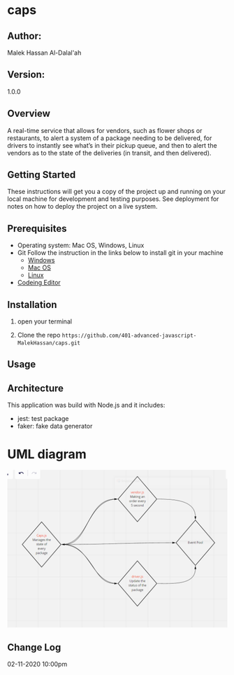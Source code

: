 # caps

## Author:

Malek Hassan Al-Dalal'ah

## Version:

1.0.0

## Overview

A real-time service that allows for vendors, such as flower shops or restaurants, to alert a system of a package needing to be delivered, for drivers to instantly see what’s in their pickup queue, and then to alert the vendors as to the state of the deliveries (in transit, and then delivered).

## Getting Started

These instructions will get you a copy of the project up and running on your local machine for development and testing purposes. See deployment for notes on how to deploy the project on a live system.

## Prerequisites

- Operating system: Mac OS, Windows, Linux
- Git
  Follow the instruction in the links below to install git in your machine
  - [Windows](https://git-scm.com/download/win)
  - [Mac OS](https://git-scm.com/download/mac)
  - [Linux](https://git-scm.com/download/linux)
- [Codeing Editor](https://www.wpbeginner.com/showcase/12-best-code-editors-for-mac-and-windows-for-editing-wordpress-files/)

## Installation

1. open your terminal

2. Clone the repo
   `https://github.com/401-advanced-javascript-MalekHassan/caps.git`

## Usage

## Architecture

This application was build with Node.js and it includes:

- jest: test package
- faker: fake data generator

# UML diagram

![image](./assets/UML-class16.PNG)

## Change Log

02-11-2020 10:00pm
